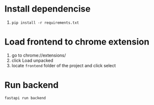 # Install dependencise

1. `pip install -r requirements.txt`

# Load frontend to chrome extension

1. go to chrome://extensions/
2. click Load unpacked
3. locate `frontend` folder of the project and click select

# Run backend

`fastapi run backend`
